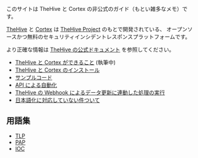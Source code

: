 このサイトは TheHive と Cortex の非公式のガイド（もとい雑多なメモ）です。

[TheHive](https://github.com/TheHive-Project/TheHive) と
[Cortex](https://github.com/TheHive-Project/Cortex) は
[TheHive Project](https://thehive-project.org/) のもとで開発されている、
オープンソースかつ無料のセキュリティインシデントレスポンスプラットフォームです。

より正確な情報は [TheHive の公式ドキュメント](https://github.com/TheHive-Project/TheHiveDocs) を参照してください。

* [TheHive と Cortex ができること](./features) (執筆中)
* [TheHive と Cortex のインストール](./install)
* [サンプルコード](./samples)
* [API による自動化](./api)
* [TheHive の Webhook によるデータ更新に連動した処理の実行](./webhook)
* [日本語化に対応していない件ついて](./translate-into-japanese)

## 用語集

* [TLP](./glossary/tlp)
* [PAP](./glossary/pap)
* [IOC](./glossary/ioc)
